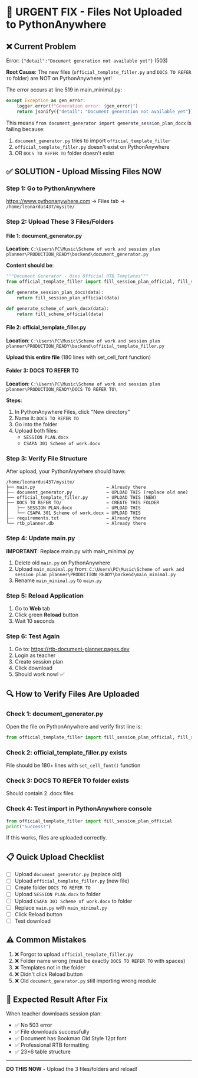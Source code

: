 # 🚨 URGENT FIX - Files Not Uploaded to PythonAnywhere

## ❌ Current Problem

Error: `{"detail":"Document generation not available yet"}` (503)

**Root Cause**: The new files (`official_template_filler.py` and `DOCS TO REFER TO` folder) are NOT on PythonAnywhere yet!

The error occurs at line 519 in main_minimal.py:
```python
except Exception as gen_error:
    logger.error(f"Generation error: {gen_error}")
    return jsonify({"detail": "Document generation not available yet"}), 503
```

This means `from document_generator import generate_session_plan_docx` is failing because:
1. `document_generator.py` tries to import `official_template_filler`
2. `official_template_filler.py` doesn't exist on PythonAnywhere
3. OR `DOCS TO REFER TO` folder doesn't exist

## ✅ SOLUTION - Upload Missing Files NOW

### Step 1: Go to PythonAnywhere
https://www.pythonanywhere.com → Files tab → `/home/leonardus437/mysite/`

### Step 2: Upload These 3 Files/Folders

#### File 1: document_generator.py
**Location**: `C:\Users\PC\Music\Scheme of work and session plan planner\PRODUCTION_READY\backend\document_generator.py`

**Content should be**:
```python
"""Document Generator - Uses Official RTB Templates"""
from official_template_filler import fill_session_plan_official, fill_scheme_official

def generate_session_plan_docx(data):
    return fill_session_plan_official(data)

def generate_scheme_of_work_docx(data):
    return fill_scheme_official(data)
```

#### File 2: official_template_filler.py
**Location**: `C:\Users\PC\Music\Scheme of work and session plan planner\PRODUCTION_READY\backend\official_template_filler.py`

**Upload this entire file** (180 lines with set_cell_font function)

#### Folder 3: DOCS TO REFER TO
**Location**: `C:\Users\PC\Music\Scheme of work and session plan planner\PRODUCTION_READY\DOCS TO REFER TO\`

**Steps**:
1. In PythonAnywhere Files, click "New directory"
2. Name it: `DOCS TO REFER TO`
3. Go into the folder
4. Upload both files:
   - `SESSION PLAN.docx`
   - `CSAPA 301 Scheme of work.docx`

### Step 3: Verify File Structure

After upload, your PythonAnywhere should have:
```
/home/leonardus437/mysite/
├── main.py                           ← Already there
├── document_generator.py             ← UPLOAD THIS (replace old one)
├── official_template_filler.py       ← UPLOAD THIS (NEW)
├── DOCS TO REFER TO/                 ← CREATE THIS FOLDER
│   ├── SESSION PLAN.docx             ← UPLOAD THIS
│   └── CSAPA 301 Scheme of work.docx ← UPLOAD THIS
├── requirements.txt                  ← Already there
└── rtb_planner.db                    ← Already there
```

### Step 4: Update main.py

**IMPORTANT**: Replace main.py with main_minimal.py

1. Delete old `main.py` on PythonAnywhere
2. Upload `main_minimal.py` from: `C:\Users\PC\Music\Scheme of work and session plan planner\PRODUCTION_READY\backend\main_minimal.py`
3. Rename `main_minimal.py` to `main.py`

### Step 5: Reload Application

1. Go to **Web** tab
2. Click green **Reload** button
3. Wait 10 seconds

### Step 6: Test Again

1. Go to: https://rtb-document-planner.pages.dev
2. Login as teacher
3. Create session plan
4. Click download
5. Should work now! ✅

## 🔍 How to Verify Files Are Uploaded

### Check 1: document_generator.py
Open the file on PythonAnywhere and verify first line is:
```python
from official_template_filler import fill_session_plan_official, fill_scheme_official
```

### Check 2: official_template_filler.py exists
File should be 180+ lines with `set_cell_font()` function

### Check 3: DOCS TO REFER TO folder exists
Should contain 2 .docx files

### Check 4: Test import in PythonAnywhere console
```python
from official_template_filler import fill_session_plan_official
print("Success!")
```

If this works, files are uploaded correctly.

## 📋 Quick Upload Checklist

- [ ] Upload `document_generator.py` (replace old)
- [ ] Upload `official_template_filler.py` (new file)
- [ ] Create folder `DOCS TO REFER TO`
- [ ] Upload `SESSION PLAN.docx` to folder
- [ ] Upload `CSAPA 301 Scheme of work.docx` to folder
- [ ] Replace `main.py` with `main_minimal.py`
- [ ] Click Reload button
- [ ] Test download

## ⚠️ Common Mistakes

1. ❌ Forgot to upload `official_template_filler.py`
2. ❌ Folder name wrong (must be exactly `DOCS TO REFER TO` with spaces)
3. ❌ Templates not in the folder
4. ❌ Didn't click Reload button
5. ❌ Old `document_generator.py` still importing wrong module

## 🎯 Expected Result After Fix

When teacher downloads session plan:
- ✅ No 503 error
- ✅ File downloads successfully
- ✅ Document has Bookman Old Style 12pt font
- ✅ Professional RTB formatting
- ✅ 23×6 table structure

---

**DO THIS NOW** - Upload the 3 files/folders and reload!
